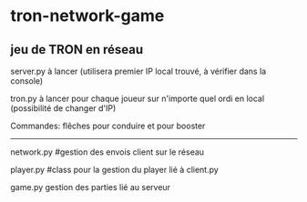 # tron-network-game
jeu de TRON en réseau
-
server.py à lancer (utilisera premier IP local trouvé, à vérifier dans la console)

tron.py à lancer pour chaque joueur sur n'importe quel ordi en local (possibilité de changer d'IP)

Commandes: flêches pour conduire et <shift> pour booster

-----
network.py #gestion des envois client sur le réseau

player.py #class pour la gestion du player lié à client.py

game.py gestion des parties lié au serveur
